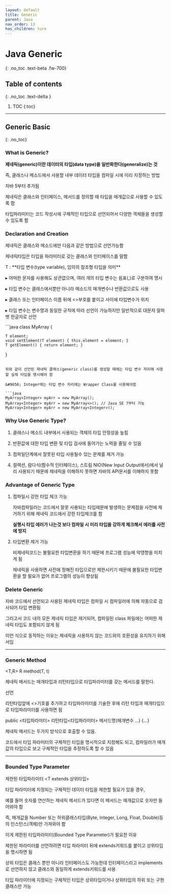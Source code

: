 ```yaml
---
layout: default
title: Generic
parent: Java
nav_order: 13
has_children: ture
---
```


# Java Generic
{: .no_toc .text-beta .fw-700}

## Table of contents
{: .no_toc .text-delta }

1. TOC
{:toc}

---

## Generic Basic
{: .no_toc}

### What is Generic?

**제네릭(generic)이란 데이터의 타입(data type)을 일반화한다(generalize)는 것**

즉, 클래스나 메소드에서 사용할 내부 데이터 타입을 컴파일 시에 미리 지정하는 방법

자바 5부터 추가됨

제네릭은 클래스와 인터페이스, 메서드를 정의할 때 타입을 매개값으로 사용할 수 있도록 함

타입파라미터는 코드 작성시에 구체적인 타입으로 선언되어서 다양한 객체들을 생성할 수 있도록 함

### Declaration and Creation

제네릭은 클래스와 메소드에만 다음과 같은 방법으로 선언가능함

제네릭타입은 타입을 파라미터로 갖는 클래스와 인터페이스를 말함

<div class="code-example" markdown="1">
T : **타입 변수(type variable), 임의의 참조형 타입을 의미**

&#9656; 어떠한 문자를 사용해도 상관없으며, 여러 개의 타입 변수는 쉼표(,)로 구분하여 명시

&#9656; 타입 변수는 클래스에서뿐만 아니라 메소드의 매개변수나 반환값으로도 사용

&#9656; 클래스 또는 인터페이스 이름 뒤에 <>부호를 붙이고 사이에 타입변수가 위치

&#9656; 타입 변수는 변수명과 동일한 규칙에 따라 선언이 가능하지만 일반적으로 대문자 알파벳 한글자로 선언
</div>
```java
class MyArray<T> {

    T element;
    void setElement(T element) { this.element = element; }
    T getElement() { return element; }

}

```

위와 같이 선언된 제네릭 클래스(generic class)를 생성할 때에는 타입 변수 자리에 사용할 실제 타입을 명시해야 함

&#9656; Integer에는 타입 변수 자리에는 Wrapper Class를 사용해야함

```java
MyArray<Integer> myArr = new MyArray();
MyArray<Integer> myArr = new MyArray<>(); // Java SE 7부터 가능
MyArray<Integer> myArr = new MyArray<Integer>();
```

### Why Use Generic Type?

1. 클래스나 메소드 내부에서 사용되는 객체의 타입 안정성을 높힘

2. 반환값에 대한 타입 변환 및 타입 검사에 들어가는 노력을 줄일 수 있음

3. 컴파일단계에서 잘못된 타입 사용될수 있는 문제를 제거 가능

4. 컬렉션, 람다식(함수적 인터페이스), 스트림 NIO(New Input Output에서)에서 널리 사용되기 때문에 제네릭을 이해하지 못하면 자바의 API문서를 이해하지 못함

### Advantage of Generic Type

1. 컴파일시 강한 타입 체크 가능

    자바컴파일러는 코드에서 잘못 사용되는 타입때문에 발생하는 문제점을 사전에 제거하기 위해 제네릭 코드에서 강한 타입체크를 함

    **실행시 타입 에러가 나는것 보다 컴파일 시 미리 타입을 강하게 체크해서 에러를 사전에 방지**

2. 타입변환 제거 가능
    
    비제네릭코드는 불필요한 타입변환을 하기 때문에 프로그램 성능에 악영향을 미치게 됨
    
    제네릭을 사용하면 사전에 정해진 타입으로만 제한시키기 때문에 불필요한 타입변환을 할 필요가 없어 프로그램의 성능이 향상됨

### Delete Generic

자바 코드에서 선언되고 사용된 제네릭 타입은 컴파일 시 컴파일러에 의해 자동으로 검사되어 타입 변환됨

그리고서 코드 내의 모든 제네릭 타입은 제거되어, 컴파일된 class 파일에는 어떠한 제네릭 타입도 포함되지 않게 됨

이런 식으로 동작하는 이유는 제네릭을 사용하지 않는 코드와의 호환성을 유지하기 위해서임

---

### Generic Method

<T,R> R method(T, t)

제네릭 메서드는 매개타입과 리턴타입으로 타입파라미터를 갖는 메서드를 말한다.

선언

리턴타입앞에 <>기호를 추가하고 타입파라미터를 기술한 후에 리턴 타입과 매개타입으로 타입파라미터를 사용하면 됨

public <타입파라미터> 리턴타입<타입파라미터> 메서드명(매개변수 ...) {...}

제네릭 메서드는 두가지 방식으로 호출할 수 있음.

코드에서 타입 파라미터의 구체적인 타입을 명시적으로 지정해도 되고, 컴파일러가 매개값의 타입으로 보고 구체적인 타입을 추정하도록 할 수 있음


---

### Bounded Type Parameter

제한된 타입파라미터 <T extends 상위타입>

타입 파라미터에 지정되는 구체적인 데이터 타입을 제한할 필요가 있을 경우,

예를 들어 숫자를 연산하는 제네릭 메서드가 있다면 이 메서드는 매개값으로 숫자만 들어와야 함

즉, 매개값을 Number 또는 하위클래스타입(Byte, Integer, Long, Float, Double)등의 인스턴스(객체)만 가져와야 함

이게 제한된 타입파라미터(Bounded Type Parameter)가 필요한 이유

제한된 파라미터를 선언하려면 타입 파라미터 뒤에 extends키워드를 붙이고 상위타입을 명시하면 됨

상위 타입은 클래스 뿐만 아니라 인터페이스도 가능한데 인터페이스라고 implements로 선언하지 않고
클래스와 동일하게 extends키워드를 사용

타입 파라미터에 지정되는 구체적인 타입은 상위타입이거나 상위타입의 하위 또는 구현 클래스만 가능


